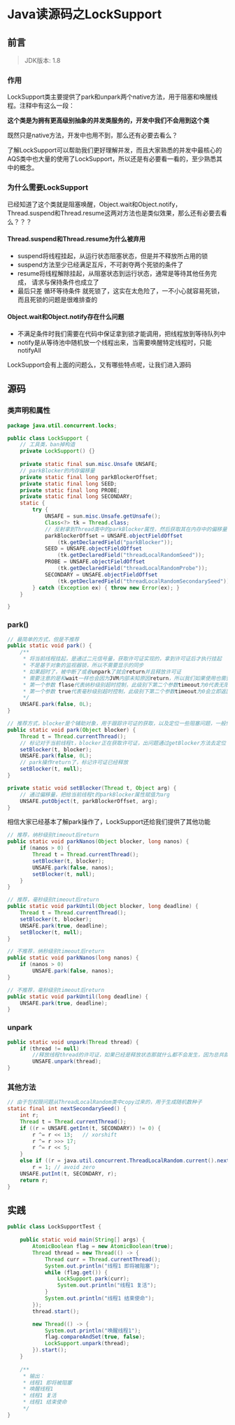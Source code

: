 # Java读源码之LockSupport

## 前言

> JDK版本: 1.8 

### 作用

LockSupport类主要提供了park和unpark两个native方法，用于阻塞和唤醒线程。注释中有这么一段：

**这个类是为拥有更高级别抽象的并发类服务的，开发中我们不会用到这个类**

既然只是native方法，开发中也用不到，那么还有必要去看么？

了解LockSupport可以帮助我们更好理解并发，而且大家熟悉的并发中最核心的AQS类中也大量的使用了LockSupport，所以还是有必要看一看的，至少熟悉其中的概念。

### 为什么需要LockSupport

已经知道了这个类就是阻塞唤醒，Object.wait和Object.notify，Thread.suspend和Thread.resume这两对方法也是类似效果，那么还有必要去看么？？？

#### Thread.suspend和Thread.resume为什么被弃用

- suspend将线程挂起，从运行状态阻塞状态，但是并不释放所占用的锁
- suspend方法至少已经满足互斥，不可剥夺两个死锁的条件了
- resume将线程解除挂起，从阻塞状态到运行状态，通常是等待其他任务完成， 请求与保持条件也成立了
- 最后只差 循环等待条件 就死锁了，这实在太危险了，一不小心就容易死锁，而且死锁的问题是很难排查的

#### Object.wait和Object.notify存在什么问题

- 不满足条件时我们需要在代码中保证拿到锁才能调用，把线程放到等待队列中
- notify是从等待池中随机放一个线程出来，当需要唤醒特定线程时，只能notifyAll

LockSupport会有上面的问题么，又有哪些特点呢，让我们进入源码

## 源码

### 类声明和属性

```java
package java.util.concurrent.locks;

public class LockSupport {
    // 工具类，ban掉构造
    private LockSupport() {}
    
    private static final sun.misc.Unsafe UNSAFE;
    // parkBlocker的内存偏移量
    private static final long parkBlockerOffset;
    private static final long SEED;
    private static final long PROBE;
    private static final long SECONDARY;
    static {
        try {
            UNSAFE = sun.misc.Unsafe.getUnsafe();
            Class<?> tk = Thread.class;
            // 反射拿到Thread类中的parkBlocker属性，然后获取其在内存中的偏移量
            parkBlockerOffset = UNSAFE.objectFieldOffset
                (tk.getDeclaredField("parkBlocker"));
            SEED = UNSAFE.objectFieldOffset
                (tk.getDeclaredField("threadLocalRandomSeed"));
            PROBE = UNSAFE.objectFieldOffset
                (tk.getDeclaredField("threadLocalRandomProbe"));
            SECONDARY = UNSAFE.objectFieldOffset
                (tk.getDeclaredField("threadLocalRandomSecondarySeed"));
        } catch (Exception ex) { throw new Error(ex); }
    }

}
```

### park()

```java
// 最简单的方式，但是不推荐
public static void park() {
    /**
     * 将当前线程挂起，是通过二元信号量，获取许可证实现的，拿到许可证后才执行挂起
     * 不是基于对象的监视器锁，所以不需要显示的同步
     * 如果超时了，被中断了或者unpark了就会return并且释放许可证
     * 需要注意的是和wait一样也会因为JVM内部未知原因return，所以我们如果使用也需要放在循环内
     * 第一个参数 flase代表纳秒级别超时控制，此级别下第二个参数timeout为0代表无限等待
     * 第一个参数 true代表毫秒级别超时控制，此级别下第二个参数timeout为0会立即返回
     */ 
    UNSAFE.park(false, 0L);
}

// 推荐方式，blocker是个辅助对象，用于跟踪许可证的获取，以及定位一些阻塞问题，一般情况park(this)就行
public static void park(Object blocker) {
    Thread t = Thread.currentThread();
    // 标记对于当前线程t，blocker正在获取许可证，出问题通过getBlocker方法去定位
    setBlocker(t, blocker);
    UNSAFE.park(false, 0L);
    // park操作return了，标记许可证已经释放
    setBlocker(t, null);
}

private static void setBlocker(Thread t, Object arg) {
    // 通过偏移量，把给当前线程t的parkBlocker属性赋值为arg
    UNSAFE.putObject(t, parkBlockerOffset, arg);
}
```

相信大家已经基本了解park操作了，LockSupport还给我们提供了其他功能

```java
// 推荐，纳秒级别timeout后return
public static void parkNanos(Object blocker, long nanos) {
    if (nanos > 0) {
        Thread t = Thread.currentThread();
        setBlocker(t, blocker);
        UNSAFE.park(false, nanos);
        setBlocker(t, null);
    }
}

// 推荐，毫秒级别timeout后return
public static void parkUntil(Object blocker, long deadline) {
    Thread t = Thread.currentThread();
    setBlocker(t, blocker);
    UNSAFE.park(true, deadline);
    setBlocker(t, null);
}

// 不推荐，纳秒级别timeout后return
public static void parkNanos(long nanos) {
    if (nanos > 0)
        UNSAFE.park(false, nanos);
}

// 不推荐，毫秒级别timeout后return
public static void parkUntil(long deadline) {
    UNSAFE.park(true, deadline);
}
```

### unpark

```java
public static void unpark(Thread thread) {
    if (thread != null)     
        //释放线程thread的许可证，如果已经是释放状态那就什么都不会发生，因为总共就1个许可，所以unpark可以先于park执行没有任务问题
        UNSAFE.unpark(thread);
}
```

### 其他方法

```java
// 由于包权限问题从ThreadLocalRandom类中copy过来的，用于生成随机数种子
static final int nextSecondarySeed() {
    int r;
    Thread t = Thread.currentThread();
    if ((r = UNSAFE.getInt(t, SECONDARY)) != 0) {
        r ^= r << 13;   // xorshift
        r ^= r >>> 17;
        r ^= r << 5;
    }
    else if ((r = java.util.concurrent.ThreadLocalRandom.current().nextInt()) == 0)
        r = 1; // avoid zero
    UNSAFE.putInt(t, SECONDARY, r);
    return r;
}
```

## 实践

```java
public class LockSupportTest {
    
    public static void main(String[] args) {
        AtomicBoolean flag = new AtomicBoolean(true);
        Thread thread = new Thread(() -> {
            Thread curr = Thread.currentThread();
            System.out.println("线程1 即将被阻塞");
            while (flag.get()) {
                LockSupport.park(curr);
                System.out.println("线程1 复活");
            }
            System.out.println("线程1 结束使命");
        });
        thread.start();

        new Thread(() -> {
            System.out.println("唤醒线程1");
            flag.compareAndSet(true, false);
            LockSupport.unpark(thread);
        }).start();
    }
    
    /**
     * 输出：
     * 线程1 即将被阻塞
     * 唤醒线程1
     * 线程1 复活
     * 线程1 结束使命
     */
}
```

